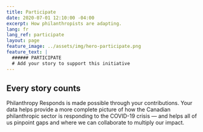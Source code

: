 ```yaml
---
title: Participate
date: 2020-07-01 12:10:00 -04:00
excerpt: How philanthropists are adapting.
lang: fr
lang_ref: participate
layout: page
feature_image: ../assets/img/hero-participate.png
feature_text: |
  ###### PARTICIPATE
  # Add your story to support this initiative
---
```


## Every story counts

Philanthropy Responds is made possible through your contributions. Your data helps provide a more complete picture of how the Canadian philanthropic sector is responding to the COVID-19 crisis — and helps all of us pinpoint gaps and where we can collaborate to multiply our impact.
